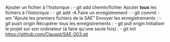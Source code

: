 Ajouter un fichier à l'historique :
    - git add chemin/fichier
Ajouter **tous** les fichiers à l'historique :
    - git add -A
Faire un enregistrement :
    - git commit -am "Ajoute les premiers fichiers de la SAE"
Envoyer les enregistrements :
    - git push origin
Récupérer tous les enregistrements :
    - git pull origin
Initialiser le projet sur son ordinateur (à faire qu'une seule fois) :
    - git init https://github.com/Clauspt/SAE-203.git